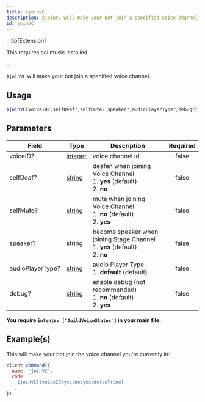 ```yaml
---
title: $joinVC
description: $joinVC will make your bot join a specified voice channel.
id: joinVC
---
```


:::tip[Extension]

This requires aoi.music installed.

:::

`$joinVC` will make your bot join a specified voice channel.

## Usage

```php
$joinVC[voiceID?;selfDeaf?;selfMute?;speaker?;audioPlayerType?;debug?]
```

## Parameters

| Field            | Type                                                                                                | Description                                                                            | Required |
| ---------------- | --------------------------------------------------------------------------------------------------- | -------------------------------------------------------------------------------------- | :------: |
| voiceID?         | [integer](https://developer.mozilla.org/en-US/docs/Web/JavaScript/Reference/Global_Objects/Integer) | voice channel id                                                                       |  false   |
| selfDeaf?        | [string](https://developer.mozilla.org/en-US/docs/Web/JavaScript/Reference/Global_Objects/String)   | deafen when joining Voice Channel <br /> 1. **yes** (default) <br /> 2. **no**         |  false   |
| selfMute?        | [string](https://developer.mozilla.org/en-US/docs/Web/JavaScript/Reference/Global_Objects/String)   | mute when joining Voice Channel <br /> 1. **no** (default) <br /> 2. **yes**           |  false   |
| speaker?         | [string](https://developer.mozilla.org/en-US/docs/Web/JavaScript/Reference/Global_Objects/String)   | become speaker when joining Stage Channel <br /> 1. **yes** (default) <br /> 2. **no** |  false   |
| audioPlayerType? | [string](https://developer.mozilla.org/en-US/docs/Web/JavaScript/Reference/Global_Objects/String)   | audio Player Type <br /> 1. **default** (default)                                      |  false   |
| debug?           | [string](https://developer.mozilla.org/en-US/docs/Web/JavaScript/Reference/Global_Objects/String)   | enable debug (not recommended) <br /> 1. **no** (default) <br /> 2. **yes**            |  false   |

**You require `intents: ["GuildVoiceStates"]` in your main file.**

## Example(s)

This will make your bot join the voice channel you're currently in:

```javascript
client.command({
  name: "joinVC",
  code: `
    $joinVC[$voiceID;yes;no;yes;default;no]
  `,
});
```
